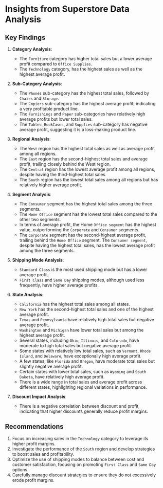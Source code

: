 # Insights from Superstore Data Analysis

## Key Findings

1. **Category Analysis**:
   - The `Furniture` category has higher total sales but a lower average profit compared to `Office Supplies`.
   - The `Technology` category, has the highest sales as well as the highest average profit.

2. **Sub-Category Analysis**:
   - The `Phones` sub-category has the highest total sales, followed by `Chairs` and `Storage`.
   - The `Copiers` sub-category has the highest average profit, indicating a very profitable product line.
   - The `Furnishings` and `Paper` sub-categories have relatively high average profits but lower total sales.
   - The `Tables`, `BookCases`, and `Supplies` sub-category has negative average profit, suggesting it is a loss-making product line.

3. **Regional Analysis**:
   - The `West` region has the highest total sales as well as average profit among all regions.
   - The `East` region has the second-highest total sales and average profit, trailing closely behind the West region.
   - The `Central` region has the lowest average profit among all regions, despite having the third-highest total sales.
   - The `South` region has the lowest total sales among all regions but has relatively higher average profit.

4. **Segment Analysis**:
   - The `Consumer` segment has the highest total sales among the three segments.
   - The `Home Office` segment has the lowest total sales compared to the other two segments.
   - In terms of average profit, the Home `Office segment` has the highest value, outperforming the `Corporate` and `Consumer` segments.
   - The `Corporate` segment has the second-highest average profit, trailing behind the `Home Office` segment.
The `Consumer segment`, despite having the highest total sales, has the lowest average profit among the three segments.

5. **Shipping Mode Analysis**:
   - `Standard Class` is the most used shipping mode but has a lower average profit.
   - `First Class` and `Same Day` shipping modes, although used less frequently, have higher average profits.

7. **State Analysis**:
   - `California` has the highest total sales among all states.
   - `New York` has the second-highest total sales and one of the highest average profit.
   - `Texas` and `Pennsylvania` have relatively high total sales but negative average profit.
   - `Washington` and `Michigan` have lower total sales but among the highest average profit.
   - Several states, including `Ohio`, `Illinois`, and `Colorado`, have moderate to high total sales but negative average profit.
   - Some states with relatively low total sales, such as `Vermont`, `Rhode Island`, and `Delaware`, have exceptionally high average profit.
   - A few states, like `Florida` and `Oregon`, have moderate total sales but slightly negative average profit.
   - Certain states with lower total sales, such as `Wyoming` and `South Dakota`, have relatively high average profit.
   - There is a wide range in total sales and average profit across different states, highlighting regional variations in performance.

6. **Discount Impact Analysis**:
   - There is a negative correlation between discount and profit, indicating that higher discounts generally reduce profit margins.

## Recommendations

1. Focus on increasing sales in the `Technology` category to leverage its higher profit margins.
2. Investigate the performance of the `South` region and develop strategies to boost sales and profitability.
3. Optimize the use of shipping modes to balance between cost and customer satisfaction, focusing on promoting `First Class` and `Same Day` options.
4. Carefully manage discount strategies to ensure they do not excessively erode profit margins.

